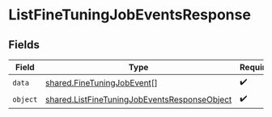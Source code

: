 # ListFineTuningJobEventsResponse


## Fields

| Field                                                                                                        | Type                                                                                                         | Required                                                                                                     | Description                                                                                                  |
| ------------------------------------------------------------------------------------------------------------ | ------------------------------------------------------------------------------------------------------------ | ------------------------------------------------------------------------------------------------------------ | ------------------------------------------------------------------------------------------------------------ |
| `data`                                                                                                       | [shared.FineTuningJobEvent](../../models/shared/finetuningjobevent.md)[]                                     | :heavy_check_mark:                                                                                           | N/A                                                                                                          |
| `object`                                                                                                     | [shared.ListFineTuningJobEventsResponseObject](../../models/shared/listfinetuningjobeventsresponseobject.md) | :heavy_check_mark:                                                                                           | N/A                                                                                                          |